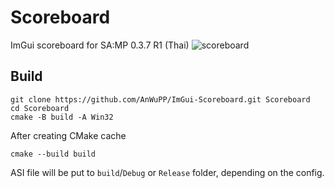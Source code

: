 ﻿# Scoreboard
ImGui scoreboard for SA:MP 0.3.7 R1 (Thai)
![scoreboard](https://cdn.discordapp.com/attachments/1095301940629479545/1362421097894645941/image.png?ex=6802fdc6&is=6801ac46&hm=102ce0ce8734fd92faf76397a6dabb39458a4601dcd6428cdff5ef703811a827&)
## Build

    git clone https://github.com/AnWuPP/ImGui-Scoreboard.git Scoreboard
    cd Scoreboard
    cmake -B build -A Win32
After creating CMake cache

    cmake --build build
ASI file will be put to `build`/`Debug` or `Release` folder, depending on the config.
